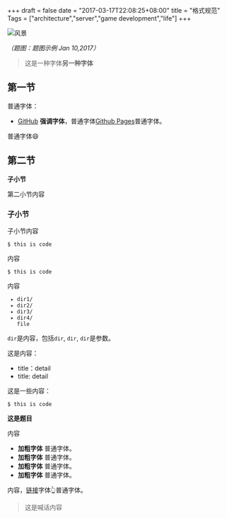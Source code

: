 +++
draft = false
date = "2017-03-17T22:08:25+08:00"
title = "格式规范"
Tags = ["architecture","server","game development","life"]
+++

![风景](http://osnp0r3pt.bkt.clouddn.com/717174.jpg)

*（题图：题图示例 Jan 10,2017）*

> 这是一种字体**另一种字体**

## 第一节

普通字体：

- [GitHub](http://www.github.com) **强调字体**，普通字体[Github Pages](https://pages.github.com/)普通字体。

普通字体😄

## 第二节

**子小节**

第二小节内容

### 子小节

子小节内容

```
$ this is code
```

内容

```
$ this is code
```

内容

```
 ▸ dir1/ 
 ▸ dir2/
 ▸ dir3/
 ▸ dir4/
   file
```

`dir`是内容，包括`dir`, `dir`, `dir`是参数。

这是内容：

- title：detail
- title: detail


这是一些内容：

```
$ this is code
```



**这是题目**

内容

- **加粗字体** 普通字体。
- **加粗字体** 普通字体。
- **加粗字体** 普通字体。
- **加粗字体** 普通字体。

内容，[链接](http://forrestliu.github.io)字体👆普通字体。

> 这是喊话内容